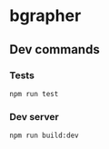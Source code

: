 # bgrapher

## Dev commands

### Tests

```
npm run test
```

### Dev server

```
npm run build:dev
```

